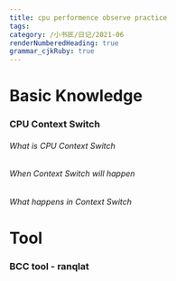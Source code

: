 ```yaml
---
title: cpu performence observe practice
tags: 
category: /小书匠/日记/2021-06
renderNumberedHeading: true
grammar_cjkRuby: true
---
```

# Basic Knowledge
### CPU Context Switch
###### What is CPU Context Switch
###### When Context Switch will happen
###### What happens in Context Switch

# Tool
### BCC tool - ranqlat